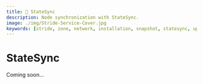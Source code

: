 ```yaml
---
title: 🔄 StateSync
description: Node synchronization with StateSync.
image: ./img/Stride-Service-Cover.jpg
keywords: [stride, zone, network, installation, snapshot, statesync, update]
---
```


# StateSync

Coming soon...